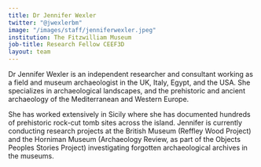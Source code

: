 ```yaml
---
title: Dr Jennifer Wexler
twitter: "@jwexlerbm"
image: "/images/staff/jenniferwexler.jpeg"
institution: The Fitzwilliam Museum
job-title: Research Fellow CEEF3D
layout: team
---
```

Dr Jennifer Wexler is an independent researcher and consultant working as a field
and museum archaeologist in the UK, Italy, Egypt, and the USA. She specializes in
archaeological landscapes, and the prehistoric and ancient archaeology of the
Mediterranean and Western Europe.

She has worked extensively in Sicily where she
has documented hundreds of prehistoric rock-cut tomb sites across the island.
Jennifer is currently conducting research projects at the British Museum
(Reffley Wood Project) and the Horniman Museum (Archaeology Review, as part of
the Objects Peoples Stories Project) investigating forgotten archaeological
archives in the museums.
